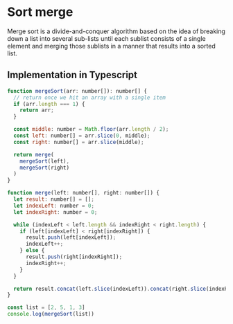 # Sort merge

Merge sort is a divide-and-conquer algorithm based on the idea of breaking down a list into several sub-lists until each sublist consists of a single element and merging those sublists in a manner that results into a sorted list.

## Implementation in Typescript

```javascript
function mergeSort(arr: number[]): number[] {
  // return once we hit an array with a single item
  if (arr.length === 1) {
    return arr;
  }

  const middle: number = Math.floor(arr.length / 2);
  const left: number[] = arr.slice(0, middle);
  const right: number[] = arr.slice(middle);

  return merge(
    mergeSort(left),
    mergeSort(right)
  )
}

function merge(left: number[], right: number[]) {
  let result: number[] = [];
  let indexLeft: number = 0;
  let indexRight: number = 0;

  while (indexLeft < left.length && indexRight < right.length) {
    if (left[indexLeft] < right[indexRight]) {
      result.push(left[indexLeft]);
      indexLeft++;
    } else {
      result.push(right[indexRight]);
      indexRight++;
    }
  }

  return result.concat(left.slice(indexLeft)).concat(right.slice(indexRight))
}

const list = [2, 5, 1, 3]
console.log(mergeSort(list))
```